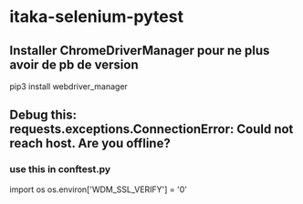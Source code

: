 # itaka-selenium-pytest
## Installer ChromeDriverManager pour ne plus avoir de pb de version
pip3 install webdriver_manager

## Debug this: requests.exceptions.ConnectionError: Could not reach host. Are you offline?
### use this in conftest.py
import os
os.environ['WDM_SSL_VERIFY'] = '0'
